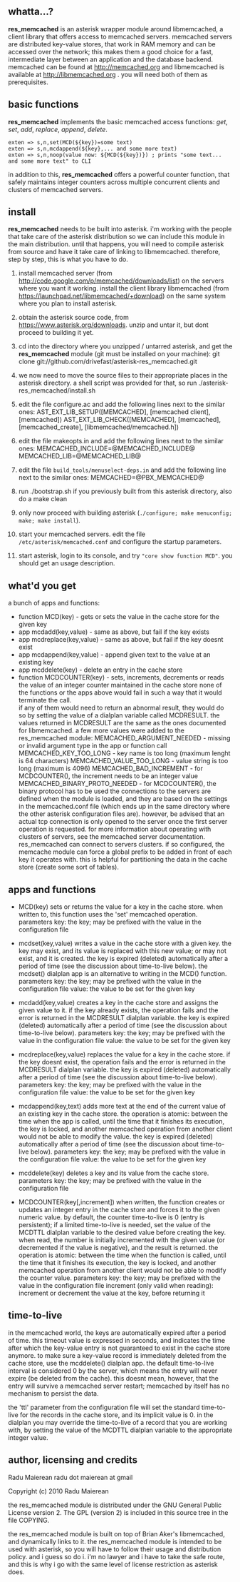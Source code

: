 whatta...?
----------
__res_memcached__ is an asterisk wrapper module around libmemcached, a client library that offers 
access to memcached servers. memcached servers are distributed key-value stores, that work in RAM 
memory and can be accessed over the network; this makes them a good choice for a fast, intermediate 
layer between an application and the database backend. memcached can be found at http://memcached.org 
and libmemcached is available at http://libmemcached.org . you will need both of them as 
prerequisites.

basic functions
---------------
__res_memcached__ implements the basic memcached access functions: _get_, _set_, _add_, _replace_, 
_append_, _delete_. 

    exten => s,n,set(MCD(${key})=some text)
    exten => s,n,mcdappend(${key},... and some more text)
    exten => s,n,noop(value now: ${MCD(${key})}) ; prints "some text... and some more text" to CLI

in addition to this, __res_memcached__ offers a powerful counter function, that safely maintains 
integer counters across multiple concurrent clients and clusters of memcached servers.

install
-------
__res_memcached__ needs to be built into asterisk. i'm working with the people that take care of the 
asterisk distribution so we can include this module in the main distribution. until that happens, 
you will need to compile asterisk from source and have it take care of linking to libmemcached. 
therefore, step by step, this is what you have to do.

1. install memcached server (from http://code.google.com/p/memcached/downloads/list) on the servers 
where you want it working. install the client library libmemcached 
(from https://launchpad.net/libmemcached/+download) on the same system where you plan to install 
asterisk.

2. obtain the asterisk source code, from https://www.asterisk.org/downloads. unzip and untar it, but 
dont proceed to building it yet. 

3. cd into the directory where you unzipped / untarred asterisk, and get the __res_memcached__ module 
(git must be installed on your machine):
    git clone git://github.com/drivefast/asterisk-res_memcached.git

4. we now need to move the source files to their appropriate places in the asterisk directory. a 
shell script was provided for that, so run
    ./asterisk-res_memcached/install.sh
5. edit the file configure.ac and add the following lines next to the similar ones:
    AST_EXT_LIB_SETUP([MEMCACHED], [memcached client], [memcached])
    AST_EXT_LIB_CHECK([MEMCACHED], [memcached], [memcached_create], [libmemcached/memcached.h])
6. edit the file makeopts.in and add the following lines next to the similar ones:
    MEMCACHED_INCLUDE=@MEMCACHED_INCLUDE@
    MEMCACHED_LIB=@MEMCACHED_LIB@
7. edit the file `build_tools/menuselect-deps.in` and add the following line next to the similar ones:
    MEMCACHED=@PBX_MEMCACHED@
8. run 
    ./bootstrap.sh
if you previously built from this asterisk directory, also do a 
    make clean 
9. only now proceed with building asterisk (`./configure; make menuconfig; make; make install`).
10. start your memcached servers. edit the file `/etc/asterisk/memcached.conf` and configure the 
startup parameters.
11. start asterisk, login to its console, and try `"core show function MCD"`. you should get an 
usage description.

what'd you get
--------------
a bunch of apps and functions:
- function MCD(key) - gets or sets the value in the cache store for the given key
- app mcdadd(key,value) - same as above, but fail if the key exists
- app mcdreplace(key,value) - same as above, but fail if the key doesnt exist
- app mcdappend(key,value) - append given text to the value at an existing key
- app mcddelete(key) - delete an entry in the cache store
- function MCDCOUNTER(key) - sets, increments, decrements or reads the value of an integer counter 
maintained in the cache store
none of the functions or the apps above would fail in such a way that it would terminate the call.  
if any of them would need to return an abnormal result, they would do so by setting the value of a 
dialplan variable called MCDRESULT. the values returned in MCDRESULT are the same as the ones 
documented for libmemcached. a few more values were added to the res_memcached module:
   MEMCACHED_ARGUMENT_NEEDED - missing or invalid argument type in the app or function call
   MEMCACHED_KEY_TOO_LONG - key name is too long (maximum lenght is 64 characters)
   MEMCACHED_VALUE_TOO_LONG - value string is too long (maximum is 4096)
   MEMCACHED_BAD_INCREMENT - for MCDCOUNTER(), the increment needs to be an integer value
   MEMCACHED_BINARY_PROTO_NEEDED - for MCDCOUNTER(), the binary protocol has to be used
the connections to the servers are defined when the module is loaded, and they are based on the 
settings in the memcached.conf file (which ends up in the same directory where the other asterisk 
configuration files are). however, be advised that an actual tcp connection is only opened to the 
server once the first server operation is requested. for more information about operating with 
clusters of servers, see the memcached server documentation. res_memcached can connect to servers 
clusters. if so configured, the memcache module can force a global prefix to be added in front of 
each key it operates with. this is helpful for partitioning the data in the cache store (create some 
sort of tables).

apps and functions
------------------

- MCD(key) 
sets or returns the value for a key in the cache store. when written to, this function uses the 
'set' memcached operation.
parameters
   key: the key; may be prefixed with the value in the configuration file

- mcdset(key,value)
writes a value in the cache store with a given key. the key may exist, and its value is replaced 
with this new value; or may not exist, and it is created. the key is expired (deleted) automatically 
after a period of time (see the discussion about time-to-live below). the mcdset() dialplan app is 
an alternative to writing in the MCD() function.
parameters
   key: the key; may be prefixed with the value in the configuration file
   value: the value to be set for the given key

- mcdadd(key,value)
creates a key in the cache store and assigns the given value to it. if the key already exists, the 
operation fails and the error is returned in the MCDRESULT dialplan variable. the key is expired 
(deleted) automatically after a period of time (see the discussion about time-to-live below).
parameters
   key: the key; may be prefixed with the value in the configuration file
   value: the value to be set for the given key

- mcdreplace(key,value)
replaces the value for a key in the cache store. if the key doesnt exist, the operation fails and 
the error is returned in the MCDRESULT dialplan variable. the key is expired (deleted) automatically 
after a period of time (see the discussion about time-to-live below). 
parameters
   key: the key; may be prefixed with the value in the configuration file
   value: the value to be set for the given key

- mcdappend(key,text)
adds more text at the end of the current value of an existing key in the cache store. the operation 
is atomic: between the time when the app is called, until the time that it finishes its execution, 
the key is locked, and another memcached operation from another client would not be able to modify 
the value. the key is expired (deleted) automatically after a period of time (see the discussion 
about time-to-live below).
parameters
   key: the key; may be prefixed with the value in the configuration file
   value: the value to be set for the given key

- mcddelete(key)
deletes a key and its value from the cache store.
parameters
   key: the key; may be prefixed with the value in the configuration file

- MCDCOUNTER(key[,increment])
when written, the function creates or updates an integer entry in the cache store and forces it to 
the given numeric value. by default, the counter time-to-live is 0 (entry is persistent); if a 
limited time-to-live is needed, set the value of the MCDTTL dialplan variable to the desired value 
before creating the key.
when read, the number is initially incremented with the given value (or decremented if the value is 
negative), and the result is returned. the operation is atomic: between the time when the function 
is called, until the time that it finishes its execution, the key is locked, and another memcached 
operation from another client would not be able to modify the counter value.
parameters
   key: the key; may be prefixed with the value in the configuration file
   increment (only valid when reading): increment or decrement the value at the key, before 
      returning it
   
time-to-live
------------
in the memcached world, the keys are automatically expired after a period of time. this timeout 
value is expressed in seconds, and indicates the time after which the key-value entry is not 
guaranteed to exist in the cache store anymore. to make sure a key-value record is immediately 
deleted from the cache store, use the mcddelete() dialplan app. the default time-to-live interval is 
considered 0 by the server, which means the entry will never expire (be deleted from the cache). 
this doesnt mean, however, that the entry will survive a memcached server restart; memcached by 
itself has no mechanism to persist the data. 

the 'ttl' parameter from the configuration file will set the standard time-to-live for the records 
in the cache store, and its implicit value is 0. in the dialplan you may override the time-to-live 
of a record that you are working with, by setting the value of the MCDTTL dialplan variable to the 
appropriate integer value. 

author, licensing and credits
-----------------------------
Radu Maierean
radu dot maierean at gmail

Copyright (c) 2010 Radu Maierean

the res_memcached module is distributed under the GNU General Public License version 2. The GPL 
(version 2) is included in this source tree in the file COPYING.

the res_memcached module is built on top of Brian Aker's libmemcached, and dynamically links to it. 
the res_memcached module is intended to be used with asterisk, so you will have to follow their 
usage and distribution policy. and i guess so do i. i'm no lawyer and i have to take the safe route, 
and this is why i go with the same level of license restriction as asterisk does. 
